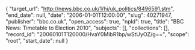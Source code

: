 {
  "target_url": "http://news.bbc.co.uk/1/hi/uk_politics/8496591.stm", 
  "end_date": null, 
  "date": "2006-01-01T12:00:00", 
  "slug": 40271947, 
  "publisher": "bbc.co.uk", 
  "open_access": true, 
  "npld": true, 
  "title": "BBC News: Timetable to Election 2010", 
  "subjects": [], 
  "collections": [], 
  "record_id": "20060101T120000/HvaY0MibR1bp/wStUyOZ/g==", 
  "scope": "root", 
  "start_date": null
}

